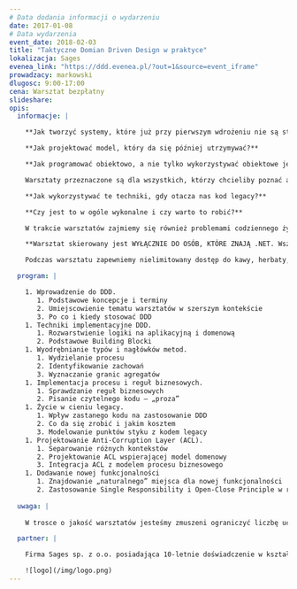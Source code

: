```yaml
---
# Data dodania informacji o wydarzeniu
date: 2017-01-08
# Data wydarzenia
event_date: 2018-02-03
title: "Taktyczne Domian Driven Design w praktyce"
lokalizacja: Sages
evenea_link: "https://ddd.evenea.pl/?out=1&source=event_iframe"
prowadzacy: markowski
dlugosc: 9:00-17:00
cena: Warsztat bezpłatny
slideshare:
opis:
  informacje: |

    **Jak tworzyć systemy, które już przy pierwszym wdrożeniu nie są standardowym spaghetti?** 

    **Jak projektować model, który da się później utrzymywać?**

    **Jak programować obiektowo, a nie tylko wykorzystywać obiektowe języki programowania?**

    Warsztaty przeznaczone są dla wszystkich, którzy chcieliby poznać alternatywę dla anemicznych encji i rozrastających się w nieskończoność serwisów. Spojrzymy z lotu ptaka na to, co oferuje DDD i do czego może się to przydać. Bardziej szczegółowo zapoznamy się z podstawowymi „wzorcami taktycznymi” i przećwiczymy ich implementację w praktyce. Dla tych, którzy nie zetknęli się jeszcze z DDD będzie to duża dawka teorii podana w formie ćwiczeń i gotowych rozwiązań implementacyjnych. Dla tych, którzy teorię mają już opanowaną, będzie to okazja, żeby sprawdzić i pogłębić swoje umiejętności na realistycznym i nietrywialnym przykładzie.

    **Jak wykorzystywać te techniki, gdy otacza nas kod legacy?**

    **Czy jest to w ogóle wykonalne i czy warto to robić?**

    W trakcie warsztatów zajmiemy się również problemami codziennego życia w cieniu legacy. Zastanowimy się jak wykroić sobie obszar, w którym można zrobić naprawdę dobry model oraz jak łączyć go z zastanym kodem. Omówimy jedną z technik separowania kontekstów oraz zalety i koszty związane z jej stosowaniem.

    **Warsztat skierowany jest WYŁĄCZNIE DO OSÓB, KTÓRE ZNAJĄ .NET. Wszystkie ćwiczenia będą wykonywane w tej technologii, więc osoby, które jej nie znają, nie poradzą sobie na warsztacie.**

    Podczas warsztatu zapewniemy nielimitowany dostęp do kawy, herbaty, wody. W porze obiadowej zapewniamy pizzę.

  program: |

    1. Wprowadzenie do DDD.
       1. Podstawowe koncepcje i terminy
       2. Umiejscowienie tematu warsztatów w szerszym kontekście
       3. Po co i kiedy stosować DDD
    1. Techniki implementacyjne DDD.
       1. Rozwarstwienie logiki na aplikacyjną i domenową
       2. Podstawowe Building Blocki
    1. Wyodrębnianie typów i nagłówków metod.
       1. Wydzielanie procesu
       2. Identyfikowanie zachowań
       3. Wyznaczanie granic agregatów
    1. Implementacja procesu i reguł biznesowych.
       1. Sprawdzanie reguł biznesowych
       2. Pisanie czytelnego kodu – „proza”
    1. Życie w cieniu legacy.
       1. Wpływ zastanego kodu na zastosowanie DDD
       2. Co da się zrobić i jakim kosztem
       3. Modelowanie punktów styku z kodem legacy
    1. Projektowanie Anti-Corruption Layer (ACL).
       1. Separowanie różnych kontekstów
       2. Projektowanie ACL wspierającej model domenowy
       3. Integracja ACL z modelem procesu biznesowego
    1. Dodawanie nowej funkcjonalności
       1. Znajdowanie „naturalnego” miejsca dla nowej funkcjonalności
       2. Zastosowanie Single Responsibility i Open-Close Principle w rzeczywistym świecie
 
  uwaga: |
 
    W trosce o jakość warsztatów jesteśmy zmuszeni ograniczyć liczbę uczestników. **Kwalifikacja odbywa się na podstawie odpowiedzi udzielonych w formularzu zgłoszeniowym oraz - w dalszym kroku - kolejności zgłoszeń.** Potwierdzenie udziału w warsztatach wraz z instrukcją przygotowania środowiska otrzymasz najpóźniej na 7 dni przed planowaną datą wydarzenia.

  partner: |

    Firma Sages sp. z o.o. posiadająca 10-letnie doświadczenie w kształceniu kadr w branży IT. Specjalizuje się w prowadzeniu szkoleń technologicznych otwartych i dedykowanych, których cechą wspólną niezależnie od tematyki szkolenia jest warsztatowa formuła zajęć koncentrująca się na przekazaniu praktycznych umiejętności uczestnikom. Prowadzi także dedykowane projekty reedukacyjne oraz współpracuje z uczelniami wyższymi wspierając realizację zaawansowanych przedmiotów programistycznych, a także prowadząc studia podyplomowe (Politechnika Warszawska, studia z obszaru Big Data). Sages jest stałym organizatorem eventów branżowych dla profesjonalistów IT w ramach inicjatywy Stacja.IT.

    ![logo](/img/logo.png)
---
```

